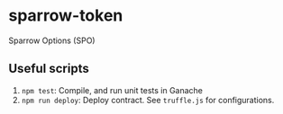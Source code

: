 # sparrow-token
Sparrow Options (SPO)

## Useful scripts

1. `npm test`: Compile, and run unit tests in Ganache
2. `npm run deploy`: Deploy contract. See `truffle.js` for configurations.

